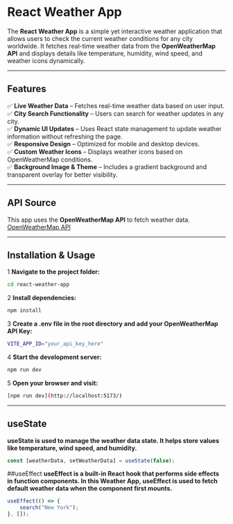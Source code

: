 # React Weather App  

The **React Weather App** is a simple yet interactive weather application that allows users to check the current weather conditions for any city worldwide. It fetches real-time weather data from the **OpenWeatherMap API** and displays details like temperature, humidity, wind speed, and weather icons dynamically.

---

## Features  

✅ **Live Weather Data** – Fetches real-time weather data based on user input.  
✅ **City Search Functionality** – Users can search for weather updates in any city.  
✅ **Dynamic UI Updates** – Uses React state management to update weather information without refreshing the page.  
✅ **Responsive Design** – Optimized for mobile and desktop devices.  
✅ **Custom Weather Icons** – Displays weather icons based on OpenWeatherMap conditions.  
✅ **Background Image & Theme** – Includes a gradient background and transparent overlay for better visibility.  

---

## API Source  

This app uses the **OpenWeatherMap API** to fetch weather data.  
[OpenWeatherMap API](https://api.openweathermap.org/data/2.5/weather?q={city}&units=metric&appid={API_KEY})

---

## Installation & Usage  

1 **Navigate to the project folder:**  
```bash
cd react-weather-app
```
2 **Install dependencies:**
```bash
npm install
```
3 **Create a .env file in the root directory and add your OpenWeatherMap API Key:**
```bash
VITE_APP_ID="your_api_key_here"
```
4 **Start the development server:**
```bash
npm run dev
```
5 **Open your browser and visit:**
```bash
[npm run dev](http://localhost:5173/)
```

---

## useState
**useState is used to manage the weather data state. It helps store values like temperature, wind speed, and humidity.**
```js
const [weatherData, setWeatherData] = useState(false);
```

##useEffect
**useEffect is a built-in React hook that performs side effects in function components. In this Weather App, useEffect is used to fetch default weather data when the component first mounts.**
```js
useEffect(() => {
    search("New York");
}, []);
```
